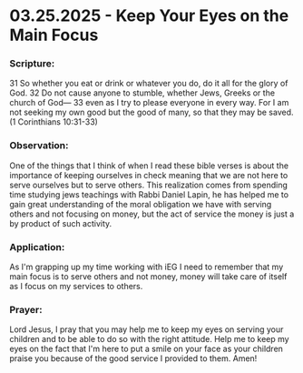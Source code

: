 # 03.25.2025 - Keep Your Eyes on the Main Focus 

### Scripture:
31 So whether you eat or drink or whatever you do, do it all for the glory of God. 
32 Do not cause anyone to stumble, whether Jews, Greeks or the church of God— 
33 even as I try to please everyone in every way. For I am not seeking my own good but the good of many, so that they may be saved.
(1 Corinthians 10:31-33)

### Observation:
One of the things that I think of when I read these bible verses is about the importance of keeping ourselves in check
meaning that we are not here to serve ourselves but to serve others. This realization comes from 
spending time studying jews teachings with Rabbi Daniel Lapin, he has helped me to gain great understanding
of the moral obligation we have with serving others and not focusing on money, but the act of service
the money is just a by product of such activity.

### Application:
As I'm grapping up my time working with iEG I need to remember that my main focus is to serve others
and not money, money will take care of itself as I focus on my services to others.

### Prayer:
Lord Jesus, I pray that you may help me to keep my eyes on serving your children and to be able
to do so with the right attitude. Help me to keep my eyes on the fact that I'm here to put a smile
on your face as your children praise you because of the good service I provided to them. Amen!
